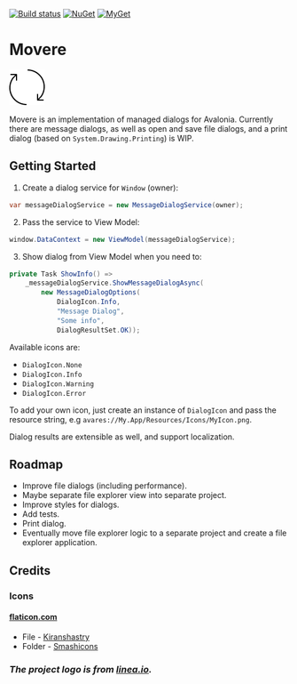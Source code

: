 [![Build status](https://ci.appveyor.com/api/projects/status/8iddgvgjklwoj91y/branch/master?svg=true)](https://ci.appveyor.com/project/jp2masa/Movere/branch/master)
[![NuGet](https://img.shields.io/nuget/v/Movere.svg)](https://www.nuget.org/packages/Movere/)
[![MyGet](https://img.shields.io/myget/jp2masa/vpre/Movere.svg?label=myget)](https://www.myget.org/feed/jp2masa/package/nuget/Movere)

# Movere

![Movere](Icon.png)

Movere is an implementation of managed dialogs for Avalonia. Currently there are message dialogs, as well as open and save file dialogs, and a print dialog (based on `System.Drawing.Printing`) is WIP.

## Getting Started

1. Create a dialog service for `Window` (owner):

```cs
var messageDialogService = new MessageDialogService(owner);
```

2. Pass the service to View Model:

```cs
window.DataContext = new ViewModel(messageDialogService);
```

3. Show dialog from View Model when you need to:

```cs
private Task ShowInfo() =>
    _messageDialogService.ShowMessageDialogAsync(
        new MessageDialogOptions(
            DialogIcon.Info,
            "Message Dialog",
            "Some info",
            DialogResultSet.OK));
```

Available icons are:

- `DialogIcon.None`
- `DialogIcon.Info`
- `DialogIcon.Warning`
- `DialogIcon.Error`

To add your own icon, just create an instance of `DialogIcon` and pass the resource string, e.g `avares://My.App/Resources/Icons/MyIcon.png`.

Dialog results are extensible as well, and support localization.

## Roadmap

- Improve file dialogs (including performance).
- Maybe separate file explorer view into separate project.
- Improve styles for dialogs.
- Add tests.
- Print dialog.
- Eventually move file explorer logic to a separate project and create a file explorer application.

## Credits

### Icons

#### [flaticon.com](https://www.flaticon.com)
- File - [Kiranshastry](https://www.flaticon.com/authors/kiranshastry)
- Folder - [Smashicons](https://www.flaticon.com/authors/smashicons)

### _The project logo is from [linea.io](http://linea.io)._

